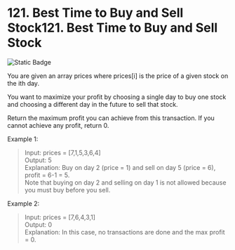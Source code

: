 # 121. Best Time to Buy and Sell Stock121. Best Time to Buy and Sell Stock

![Static Badge](https://img.shields.io/badge/Leetcode-black?style=for-the-badge&logo=leetcode&link=https%3A%2F%2Fleetcode.com%2Fproblems%2Fbest-time-to-buy-and-sell-stock%2Fdescription%2F)

You are given an array prices where prices[i] is the price of a given stock on the ith day.

You want to maximize your profit by choosing a single day to buy one stock and choosing a different day in the future to sell that stock.

Return the maximum profit you can achieve from this transaction. If you cannot achieve any profit, return 0.

Example 1:

>Input: prices = [7,1,5,3,6,4]  
>Output: 5  
>Explanation: Buy on day 2 (price = 1) and sell on day 5 (price = 6), profit = 6-1 = 5.  
>Note that buying on day 2 and selling on day 1 is not allowed because you must buy before you sell.

Example 2:

>Input: prices = [7,6,4,3,1]  
>Output: 0  
>Explanation: In this case, no transactions are done and the max profit = 0.  